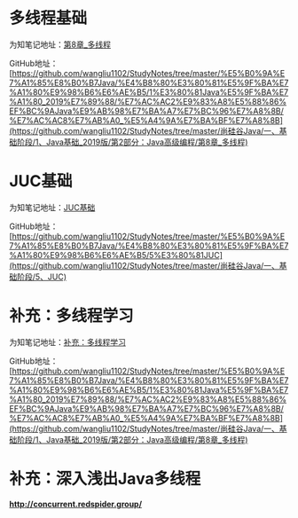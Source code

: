 # 多线程基础

为知笔记地址：[第8章_多线程](wiz://open_document?guid=7b906598-5112-48dd-b564-543028b4eb51&kbguid=&private_kbguid=9e15e816-792d-4528-9d21-a849cc4117d5)

GitHub地址：[https://github.com/wangliu1102/StudyNotes/tree/master/%E5%B0%9A%E7%A1%85%E8%B0%B7Java/%E4%B8%80%E3%80%81%E5%9F%BA%E7%A1%80%E9%98%B6%E6%AE%B5/1%E3%80%81Java%E5%9F%BA%E7%A1%80_2019%E7%89%88/%E7%AC%AC2%E9%83%A8%E5%88%86%EF%BC%9AJava%E9%AB%98%E7%BA%A7%E7%BC%96%E7%A8%8B/%E7%AC%AC8%E7%AB%A0_%E5%A4%9A%E7%BA%BF%E7%A8%8B](https://github.com/wangliu1102/StudyNotes/tree/master/尚硅谷Java/一、基础阶段/1、Java基础_2019版/第2部分：Java高级编程/第8章_多线程)

# JUC基础

为知笔记地址：[JUC基础](wiz://open_document?guid=41183223-c770-47d8-8c4d-3ff3a161df63&kbguid=&private_kbguid=9e15e816-792d-4528-9d21-a849cc4117d5)

GitHub地址：[https://github.com/wangliu1102/StudyNotes/tree/master/%E5%B0%9A%E7%A1%85%E8%B0%B7Java/%E4%B8%80%E3%80%81%E5%9F%BA%E7%A1%80%E9%98%B6%E6%AE%B5/5%E3%80%81JUC](https://github.com/wangliu1102/StudyNotes/tree/master/尚硅谷Java/一、基础阶段/5、JUC)



# 补充：多线程学习

为知笔记地址：[补充：多线程学习](wiz://open_document?guid=58b82dc4-879b-4885-aa17-4d2bb9e53773&kbguid=&private_kbguid=9e15e816-792d-4528-9d21-a849cc4117d5)

GitHub地址：[https://github.com/wangliu1102/StudyNotes/tree/master/%E5%B0%9A%E7%A1%85%E8%B0%B7Java/%E4%B8%80%E3%80%81%E5%9F%BA%E7%A1%80%E9%98%B6%E6%AE%B5/1%E3%80%81Java%E5%9F%BA%E7%A1%80_2019%E7%89%88/%E7%AC%AC2%E9%83%A8%E5%88%86%EF%BC%9AJava%E9%AB%98%E7%BA%A7%E7%BC%96%E7%A8%8B/%E7%AC%AC8%E7%AB%A0_%E5%A4%9A%E7%BA%BF%E7%A8%8B](https://github.com/wangliu1102/StudyNotes/tree/master/尚硅谷Java/一、基础阶段/1、Java基础_2019版/第2部分：Java高级编程/第8章_多线程)



# 补充：深入浅出Java多线程

**http://concurrent.redspider.group/**